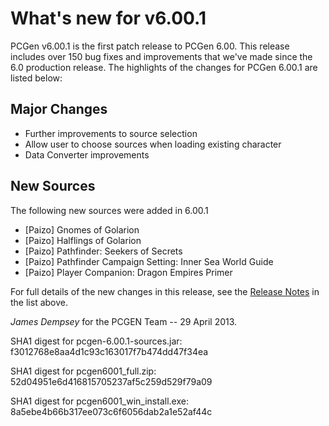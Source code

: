 # What's new for v6.00.1

PCGen v6.00.1 is the first patch release to 
PCGen 6.00. This release includes over 150 bug fixes and improvements that we've 
made since the 6.0 production release. The highlights of the changes for PCGen 
6.00.1 are listed below:

## Major Changes

* Further improvements to source selection
* Allow user to choose sources when loading existing character
* Data Converter improvements

## New Sources

The following new sources were added in 6.00.1

* [Paizo] Gnomes of Golarion
* [Paizo] Halflings of Golarion
* [Paizo] Pathfinder: Seekers of Secrets
* [Paizo] Pathfinder Campaign Setting: Inner Sea World Guide
* [Paizo] Player Companion: Dragon Empires Primer


For full details of the new changes in this release, see the 
[Release Notes](https://sourceforge.net/projects/pcgen/files/PCGen%20Stable/6.00.1/pcgen-release-notes-6001.html/download) in the list above.

*James Dempsey* for the PCGEN Team -- 29 April 2013.


SHA1 digest for pcgen-6.00.1-sources.jar:
f3012768e8aa4d1c93c163017f7b474dd47f34ea 

SHA1 digest for pcgen6001_full.zip:
52d04951e6d416815705237af5c259d529f79a09 

SHA1 digest for pcgen6001_win_install.exe:
8a5ebe4b66b317ee073c6f6056dab2a1e52af44c 
